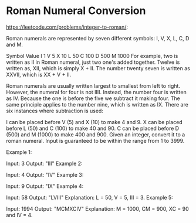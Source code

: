 # Roman Numeral Conversion
https://leetcode.com/problems/integer-to-roman/:

  Roman numerals are represented by seven different symbols: I, V, X, L, C, D and M.

  Symbol       Value
  I             1
  V             5
  X             10
  L             50
  C             100
  D             500
  M             1000
  For example, two is written as II in Roman numeral, just two one's added together. Twelve is written as, XII, which is simply X + II. The number twenty seven is written as XXVII, which is XX + V + II.

  Roman numerals are usually written largest to smallest from left to right. However, the numeral for four is not IIII. Instead, the number four is written as IV. Because the one is before the five we subtract it making four. The same principle applies to the number nine, which is written as IX. There are six instances where subtraction is used:

  I can be placed before V (5) and X (10) to make 4 and 9.
  X can be placed before L (50) and C (100) to make 40 and 90.
  C can be placed before D (500) and M (1000) to make 400 and 900.
  Given an integer, convert it to a roman numeral. Input is guaranteed to be within the range from 1 to 3999.

  Example 1:

  Input: 3
  Output: "III"
  Example 2:

  Input: 4
  Output: "IV"
  Example 3:

  Input: 9
  Output: "IX"
  Example 4:

  Input: 58
  Output: "LVIII"
  Explanation: L = 50, V = 5, III = 3.
  Example 5:

  Input: 1994
  Output: "MCMXCIV"
  Explanation: M = 1000, CM = 900, XC = 90 and IV = 4.

